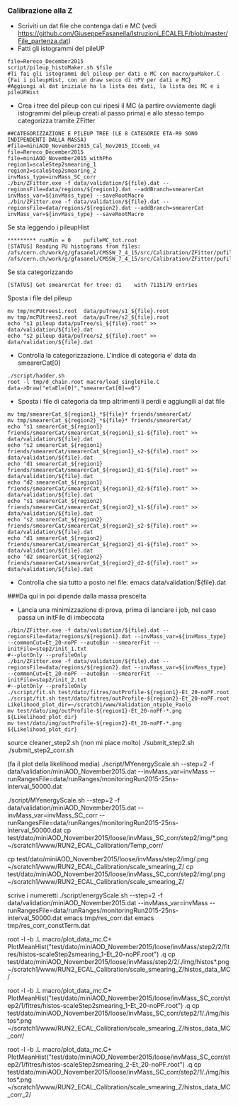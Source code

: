 ### Calibrazione alla Z

* Scriviti un dat file che contenga dati e MC (vedi https://github.com/GiuseppeFasanella/Istruzioni_ECALELF/blob/master/File_partenza.dat)
* Fatti gli istogrammi del pileUP
```
file=Rereco_December2015
script/pileup_histoMaker.sh $file
#Ti fai gli istogrammi del pileup per dati e MC con macro/puMaker.C {Fai i pileupHist, con un draw secco di nPV per dati e MC}
#Aggiungi al dat iniziale ha la lista dei dati, la lista dei MC e i pileUPHist
```
* Crea i tree del pileup con cui ripesi il MC (a partire ovviamente dagli istogrammi del pileup creati al passo prima) e allo stesso tempo categorizza tramite ZFitter

```
##CATEGORIZZAZIONE E PILEUP TREE (LE 8 CATEGORIE ETA-R9 SONO INDIPENDENTI DALLA MASSA)
#file=miniAOD_November2015_Cal_Nov2015_ICcomb_v4 
file=Rereco_December2015
file=miniAOD_November2015_withPho
region1=scaleStep2smearing_1 
region2=scaleStep2smearing_2 
invMass_type=invMass_SC_corr
./bin/ZFitter.exe -f data/validation/${file}.dat --regionsFile=data/regions/${region1}.dat --addBranch=smearerCat invMass_var=${invMass_type} --saveRootMacro
./bin/ZFitter.exe -f data/validation/${file}.dat --regionsFile=data/regions/${region2}.dat --addBranch=smearerCat invMass_var=${invMass_type} --saveRootMacro
```

Se sta leggendo i pileupHist 

```
********* runMin = 0	pufileMC_tot.root
[STATUS] Reading PU histograms from files: /afs/cern.ch/work/g/gfasanel/CMSSW_7_4_15/src/Calibration/ZFitter/pufileMC_tot.root	/afs/cern.ch/work/g/gfasanel/CMSSW_7_4_15/src/Calibration/ZFitter/pufileData_tot.root
```
Se sta categorizzando

```
[STATUS] Get smearerCat for tree: d1	with 7115179 entries
```
Sposta i file del pileup
```
mv tmp/mcPUtrees1.root  data/puTree/s1_${file}.root
mv tmp/mcPUtrees2.root  data/puTree/s2_${file}.root
echo "s1 pileup data/puTree/s1_${file}.root" >> data/validation/${file}.dat 
echo "s2 pileup data/puTree/s2_${file}.root" >> data/validation/${file}.dat
```

* Controlla la categorizzazione. L'indice di categoria e' data da smearerCat[0]
```
./script/hadder.sh
root -l tmp/d_chain.root macro/load_singleFile.C
data->Draw("etaEle[0]","smearerCat[0]==0")
```
* Sposta i file di categoria da tmp altrimenti li perdi e aggiungili al dat file
```
mv tmp/smearerCat_${region1}_*${file}* friends/smearerCat/ 
mv tmp/smearerCat_${region2}_*${file}* friends/smearerCat/ 
echo "s1 smearerCat_${region1} friends/smearerCat/smearerCat_${region1}_s1-${file}.root" >> data/validation/${file}.dat 
echo "s2 smearerCat_${region1} friends/smearerCat/smearerCat_${region1}_s2-${file}.root" >> data/validation/${file}.dat 
echo "d1 smearerCat_${region1} friends/smearerCat/smearerCat_${region1}_d1-${file}.root" >> data/validation/${file}.dat 
echo "d2 smearerCat_${region1} friends/smearerCat/smearerCat_${region1}_d2-${file}.root" >> data/validation/${file}.dat 
echo "s1 smearerCat_${region2} friends/smearerCat/smearerCat_${region2}_s1-${file}.root" >> data/validation/${file}.dat 
echo "s2 smearerCat_${region2} friends/smearerCat/smearerCat_${region2}_s2-${file}.root" >> data/validation/${file}.dat 
echo "d1 smearerCat_${region2} friends/smearerCat/smearerCat_${region2}_d1-${file}.root" >> data/validation/${file}.dat 
echo "d2 smearerCat_${region2} friends/smearerCat/smearerCat_${region2}_d2-${file}.root" >> data/validation/${file}.dat
```

* Controlla che sia tutto a posto nel file: emacs data/validation/${file}.dat

###Da qui in poi dipende dalla massa prescelta
* Lancia una minimizzazione di prova, prima di lanciare i job, nel caso passa un initFile di imbeccata
```
./bin/ZFitter.exe -f data/validation/${file}.dat --regionsFile=data/regions/${region1}.dat --invMass_var=${invMass_type}  --commonCut=Et_20-noPF --autoBin --smearerFit --initFile=step2/init_1.txt
#--plotOnly --profileOnly 
./bin/ZFitter.exe -f data/validation/${file}.dat --regionsFile=data/regions/${region2}.dat --invMass_var=${invMass_type} --commonCut=Et_20-noPF --autoBin --smearerFit  --initFile=step2/init_2.txt
#--plotOnly --profileOnly
./script/fit.sh test/dato/fitres/outProfile-${region1}-Et_20-noPF.root
./script/fit.sh test/dato/fitres/outProfile-${region2}-Et_20-noPF.root
Likelihood_plot_dir=~/scratch1/www/Validation_ntuple_Paolo
mv test/dato/img/outProfile-${region1}-Et_20-noPF-*.png ${Likelihood_plot_dir}
mv test/dato/img/outProfile-${region2}-Et_20-noPF-*.png ${Likelihood_plot_dir}
```

source cleaner_step2.sh (non mi piace molto) ./submit_step2.sh ./submit_step2_corr.sh

(fa il plot della likelihood media) ./script/MYenergyScale.sh --step=2 -f data/validation/miniAOD_November2015.dat --invMass_var=invMass --runRangesFile=data/runRanges/monitoringRun2015-25ns-interval_50000.dat

./script/MYenergyScale.sh --step=2 -f data/validation/miniAOD_November2015.dat --invMass_var=invMass_SC_corr --runRangesFile=data/runRanges/monitoringRun2015-25ns-interval_50000.dat cp test/dato/miniAOD_November2015/loose/invMass_SC_corr/step2/img/*.png ~/scratch1/www/RUN2_ECAL_Calibration/Temp_corr/

cp test/dato/miniAOD_November2015/loose/invMass/step2/img/.png ~/scratch1/www/RUN2_ECAL_Calibration/scale_smearing_Z/ cp test/dato/miniAOD_November2015/loose/invMass_SC_corr/step2/img/.png ~/scratch1/www/RUN2_ECAL_Calibration/scale_smearing_Z/

scrive i numeretti ./script/energyScale.sh --step=2 -f data/validation/miniAOD_November2015.dat --invMass_var=invMass --runRangesFile=data/runRanges/monitoringRun2015-25ns-interval_50000.dat emacs tmp/res_corr.dat emacs tmp/res_corr_constTerm.dat

root -l -b .L macro/plot_data_mc.C+ PlotMeanHist("test/dato/miniAOD_November2015/loose/invMass/step2/2/fitres/histos-scaleStep2smearing_1-Et_20-noPF.root") .q cp test/dato/miniAOD_November2015/loose/invMass/step2/2/./img/histos*.png ~/scratch1/www/RUN2_ECAL_Calibration/scale_smearing_Z/histos_data_MC/

root -l -b .L macro/plot_data_mc.C+ PlotMeanHist("test/dato/miniAOD_November2015/loose/invMass_SC_corr/step2/1/fitres/histos-scaleStep2smearing_1-Et_20-noPF.root") .q cp test/dato/miniAOD_November2015/loose/invMass_SC_corr/step2/1/./img/histos*.png ~/scratch1/www/RUN2_ECAL_Calibration/scale_smearing_Z/histos_data_MC_corr/

root -l -b .L macro/plot_data_mc.C+ PlotMeanHist("test/dato/miniAOD_November2015/loose/invMass_SC_corr/step2/1/fitres/histos-scaleStep2smearing_2-Et_20-noPF.root") .q cp test/dato/miniAOD_November2015/loose/invMass_SC_corr/step2/1/./img/histos*.png ~/scratch1/www/RUN2_ECAL_Calibration/scale_smearing_Z/histos_data_MC_corr_2/

